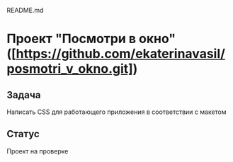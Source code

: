 README.md

# Проект "Посмотри в окно" ([https://github.com/ekaterinavasil/posmotri_v_okno.git])

## Задача

Написать CSS для работающего приложения в соответствии с макетом

## Статус

Проект на проверке
